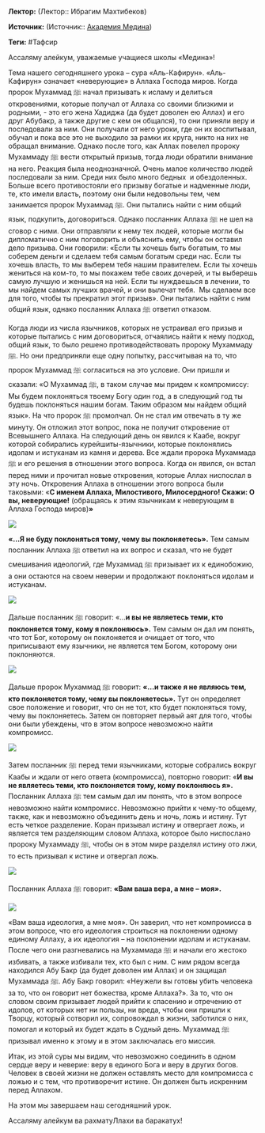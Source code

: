 **Лектор:** (Лектор:: Ибрагим Махтибеков)

**Источник:** (Источник:: [Академия Медина](https://web.medinaschool.org/school/))

**Теги:** #Тафсир

Ассаляму алейкум, уважаемые учащиеся школы «Медина»!


Тема нашего сегодняшнего урока – сура «Аль-Кафирун». «Аль-Кафирун» означает «неверующие» в Аллаха Господа миров. Когда пророк Мухаммад ﷺ начал призывать к исламу и делиться откровениями, которые получал от Аллаха со своими близкими и родными, - это его жена Хадиджа (да будет доволен ею Аллах) и его друг Абубакр, а также другие с кем он общался), то они приняли веру и последовали за ним. Они получали от него уроки, где он их воспитывал, обучал и пока все это не выходило за рамки их круга, никто на них не обращал внимание. Однако после того, как Аллах повелел пророку Мухаммаду ﷺ вести открытый призыв, тогда люди обратили внимание на него. Реакция была неоднозначной. Очень малое количество людей последовали за ним. Среди них было много бедных  и обездоленных. Больше всего противостояли его призыву богатые и надменные люди, те, кто имели власть, поэтому они были недовольны тем, чем занимается пророк Мухаммад ﷺ. Они пытались найти с ним общий язык, подкупить, договориться. Однако посланник Аллаха ﷺ не шел на сговор с ними. Они отправляли к нему тех людей, которые могли бы дипломатично с ним поговорить и объяснить ему, чтобы он оставил дело призыва. Они говорили: «Если ты хочешь быть богатым, то мы соберем деньги и сделаем тебя самым богатым среди нас. Если ты хочешь власть, то мы выберем тебя нашим правителем. Если ты хочешь жениться на ком-то, то мы покажем тебе своих дочерей, и ты выберешь самую лучшую и женишься на ней. Если ты нуждаешься в лечении, то мы найдем самых лучших врачей, и они вылечат тебя.  Мы сделаем все для того, чтобы ты прекратил этот призыв». Они пытались найти с ним общий язык, однако посланник Аллаха ﷺ ответил отказом.


Когда люди из числа язычников, которых не устраивал его призыв и которые пытались с ним договориться, отчаялись найти к нему подход, общий язык, то было решено противодействовать пророку Мухаммаду ﷺ. Но они предприняли еще одну попытку, рассчитывая на то, что пророк Мухаммад ﷺ согласиться на это условие. Они пришли и сказали: «О Мухаммад ﷺ, в таком случае мы придем к компромиссу: Мы будем поклоняться твоему Богу один год, а в следующий год ты будешь поклоняться нашим богам. Таким образом мы найдем общий язык». На что пророк ﷺ промолчал. Он не стал им отвечать в ту же минуту. Он отложил этот вопрос, пока не получит откровение от Всевышнего Аллаха. На следующий день он явился к Каабе, вокруг которой собирались курейшиты-язычники, которые поклонялись идолам и истуканам из камня и дерева. Все ждали пророка Мухаммада ﷺ и его решения в отношении этого вопроса. Когда он явился, он встал перед ними и прочитал новые откровения, которые Аллах ниспослал в эту ночь. Откровения Аллаха в отношении этого вопроса были таковыми: «**С именем Аллаха, Милостивого, Милосердного! Скажи: О вы, неверующие!** (обращаясь к этим язычникам к неверующим в Аллаха Господа миров)**»**


**![](https://medinaschool.org/files/images/2020/02/c664cdce99c97d8fda37609b25a7524b.jpg)**


**«…Я не буду поклоняться тому, чему вы поклоняетесь».** Тем самым посланник Аллаха ﷺ ответил на их вопрос и сказал, что не будет смешивания идеологий, где Мухаммад ﷺ призывает их к единобожию, а они остаются на своем неверии и продолжают поклоняться идолам и истуканам.


![](https://medinaschool.org/files/images/2020/02/3ca2b988c0f6dde863486bd50f0a3f80.jpg)


Дальше посланник ﷺ говорит: «…**и вы не являетесь теми, кто поклоняется тому, кому я поклоняюсь».** Тем самым он дал им понять, что тот Бог, которому он поклоняется и очищает от того, что приписывают ему язычники, не является тем Богом, которому они поклоняются.


![](https://medinaschool.org/files/images/2020/02/ca3fa310903a7884d54f56914763b28c.jpg)


Дальше пророк Мухаммад ﷺ говорит: **«…и также я не являюсь тем, кто поклоняется тому, чему вы поклоняетесь».** Тут он определяет свое положение и говорит, что он не тот, кто будет поклоняться тому, чему вы поклоняетесь. Затем он повторяет первый аят для того, чтобы они были убеждены, что в этом вопросе невозможно найти компромисс.


![](https://medinaschool.org/files/images/2020/02/95516438b2a970b7996c563b050ba8da.jpg)


Затем посланник ﷺ перед теми язычниками, которые собрались вокруг Каабы и ждали от него ответа (компромисса), повторно говорит: «**И вы не являетесь теми, кто поклоняется тому, кому поклоняюсь я».** Посланник Аллаха ﷺ тем самым дал им понять, что в этом вопросе невозможно найти компромисс. Невозможно прийти к чему-то общему, также, как и невозможно объединить день и ночь, ложь и истину. Тут есть четкое разделение. Коран призывал истину и отвергает ложь, и является тем разделяющим словом Аллаха, которое было ниспослано пророку Мухаммаду ﷺ, чтобы он в этом мире разделял истину ото лжи, то есть призывал к истине и отвергал ложь.


![](https://medinaschool.org/files/images/2020/02/03a111c34b8022465770a9a586586b10.jpg)


Посланник Аллаха ﷺ говорит: **«Вам ваша вера, а мне – моя».**


**![](https://medinaschool.org/files/images/2020/02/54f33e57ae1c4b942737873f62b13352.jpg)**


«Вам ваша идеология, а мне моя». Он заверил, что нет компромисса в этом вопросе, что его идеология строиться на поклонении одному единому Аллаху, а их идеология – на поклонении идолам и истуканам. После чего они разгневались на Мухаммада ﷺ и начали его жестоко избивать, а также избивали тех, кто был с ним. С ним рядом всегда находился Абу Бакр (да будет доволен им Аллах) и он защищал Мухаммада ﷺ. Абу Бакр говорил: «Неужели вы готовы убить человека за то, что он говорит нет божества, кроме Аллаха?». За то, что он словом своим призывает людей прийти к спасению и отречению от идолов, от которых нет ни пользы, ни вреда, чтобы они пришли к Творцу, который сотворил их, сопровождал в жизни, заботился о них, помогал и который их будет ждать в Судный день. Мухаммад ﷺ призывал именно к этому и в этом заключалась его миссия.


Итак, из этой суры мы видим, что невозможно соединить в одном сердце веру и неверие: веру в единого Бога и веру в других богов. Человек в своей жизни не должен оставлять место для компромисса с ложью и с тем, что противоречит истине. Он должен быть искренним перед Аллахом.


На этом мы завершаем наш сегодняшний урок.


Ассаляму алейкум ва рахматуЛлахи ва баракатух!

